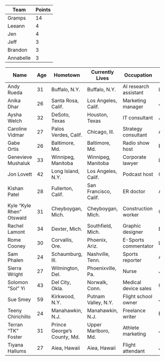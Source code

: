 |Team|Points|
| -------- | -------- |
| Gramps | 14 | 
| Leeann | 4 | 
| Jen | 4 | 
| Jeff | 3 | 
| Brandon | 3 | 
| Annabelle | 3 | 

| Name | Age | Hometown | Currently Lives | Occupation | Team |
| -------- | -------- | -------- | -------- | -------- | ----- |
| Andy Rueda | 31 | Buffalo, N.Y. | Buffalo, N.Y. | AI research assistant | Leeann |
| Anika Dhar | 26 | Santa Rosa, Calif. | Los Angeles, Calif. | Marketing manager | Jen |
| Aysha Welch | 32 | DeSoto, Texas | Houston, Texas | IT consultant | Jeff |
| Caroline Vidmar | 27 | Palos Verdes, Calif. | Chicago, Ill. | Strategy consultant | Annabelle |
| Gabe Ortis | 26 | Baltimore, Md. | Baltimore, Md. | Radio show host | Brandon |
| Genevieve Mushaluk | 33 | Winnipeg, Manitoba | Winnipeg, Manitoba | Corporate lawyer | Leeann |
| Jon Lovett | 42 | Long Island, N.Y. | Los Angeles, Calif. | Podcast host | Gramps |
| Kishan Patel | 28 | Fullerton, Calif. | San Francisco, Calif. | ER doctor | Annabelle |
| Kyle “Kyle Rhen” Otswald | 31 | Cheyboygan, Mich. | Cheyboygan, Mich. | Construction worker | Gramps |
| Rachel Lamont | 34 | Dexter, Mich. | Southfield, Mich. | Graphic designer | Brandon |
| Rome Cooney | 30 | Corvallis, Ore. | Phoenix, Ariz. | E-Sports commentator | Leeann |
| Sam Phalen | 24 | Schaumburg, Ill. | Nashville, Tenn. | Sports reporter | Annabelle |
| Sierra Wright | 27 | Wilmington, Del. | Phoenixville, Pa. | Nurse | Jeff |
| Solomon “Sol” Yi | 43 | Del City, Okla. | Norwalk, Conn. | Medical device sales | Gramps |
| Sue Smey | 59 | Kirkwood, N.Y. | Putnam Valley, N.Y. | Flight school owner | Jen |
| Teeny Chirichillo | 24 | Manahawkin, N.J. | Manahawkin, N.J. | Freelance writer | Brandon |
| Terran “TK” Foster | 31 | Prince George’s County, Md. | Upper Marlboro, Md. | Athlete marketing  | Jen |
| Tiyana Hallums | 27 | Aiea, Hawaii | Aiea, Hawaii | Flight attendant | Jeff |
